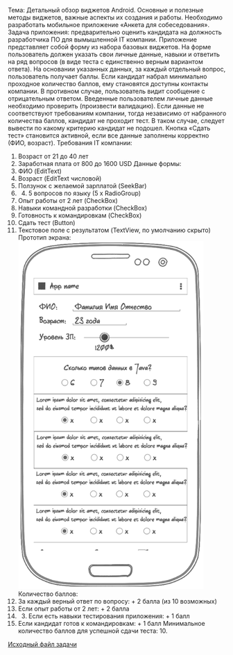 Тема: Детальный обзор виджетов Android. Основные и полезные методы
виджетов, важные аспекты их создания и работы.
Необходимо разработать мобильное приложение «Анкета для собеседования». Задача
приложения: предварительно оценить кандидата на должность разработчика ПО для
вымышленной IT компании.
Приложение представляет собой форму из набора базовых виджетов. На форме пользователь
должен указать свои личные данные, навыки и ответить на ряд вопросов (в виде теста с
единственно верным вариантом ответа).
На основании указанных данных, за каждый отдельный вопрос, пользователь получает баллы.
Если кандидат набрал минимально проходное количество баллов, ему становятся доступны
контакты компании. В противном случае, пользователь видит сообщение с отрицательным
ответом.
Введенные пользователем личные данные необходимо проверить (произвести валидацию).
Если данные не соответствуют требованиям компании, тогда независимо от набранного
количества баллов, кандидат не проходит тест. В таком случае, следует вывести по какому
критерию кандидат не подошел.
Кнопка «Сдать тест» становится активной, если все данные заполнены корректно (ФИО,
возраст).
Требования IT компании:
1. Возраст от 21 до 40 лет
2. Заработная плата от 800 до 1600 USD
Данные формы:
1. ФИО (EditText)
2. Возраст (EditText числовой)
3. Ползунок с желаемой зарплатой (SeekBar)
4. 4. 5 вопросов по языку (5 x RadioGroup)
5. Опыт работы от 2 лет (CheckBox)
6. Навыки командной разработки (CheckBox)
7. Готовность к командировкам (CheckBox)
8. Сдать тест (Button)
9. Текстовое поле с результатом (TextView, по умолчанию скрыто)
Прототип экрана:
![prototype_image](https://github.com/DronovITSTEP/Questionnaire/blob/master/%D1%8D%D0%BA%D1%80%D0%B0%D0%BD.png)
Количество баллов:
1. За каждый верный ответ по вопросу: + 2 балла (из 10 возможных)
2. Если опыт работы от 2 лет: + 2 балла
3. 3. Если есть навыки тестирования приложения: + 1 балл
4. Если кандидат готов к командировкам: + 1 балл
Минимальное количество баллов для успешной сдачи теста: 10.

[Исходный файл задачи](https://github.com/DronovITSTEP/Questionnaire/blob/master/Laboratornaya%20rabota%20%E2%84%961.pdf)
